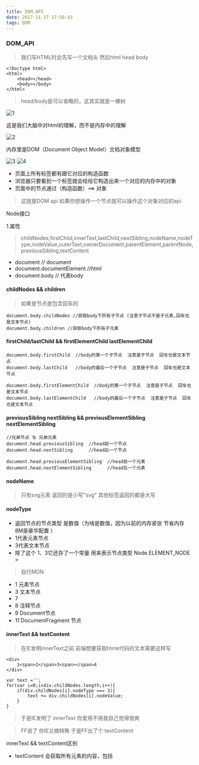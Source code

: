 ```yaml
---
title: DOM_API
date: 2017-11-27 17:58:43
tags: DOM
---
```


### DOM_API

>我们写HTML时会先写一个文档头<!Doctype html> 然后html head body

```
<!Doctype html>
<html>
    <head></head>
    <body></body>
</html>

```

> head/body是可以省略的，这其实就是一棵树 

![1](https://sltrust.github.io/note/img/note027_0.png)

这是我们大脑中对html的理解，而不是内存中的理解 

![2](https://sltrust.github.io/note/img/note027_1.png)

内存里是DOM（Document Object Model）文档对象模型

![3](https://sltrust.github.io/note/img/note027_2.png)
![4](https://sltrust.github.io/note/img/note027_3.png)

- 页面上所有标签都有跟它对应的构造函数
- 浏览器只要看到一个标签就会给给它构造出来一个对应的内存中的对象
- 页面中的节点通过（构造函数）==> 对象

> 这就是DOM api 如果你想操作一个节点就可以操作这个对象对应的api

Node接口

1.属性

> childNodes,firstChild,innerText,lastChild,nextSibling,nodeName,nodeType,nodeValue,outerText,ownerDocument,parentElement,parentNode,previousSibling,textContent

- document //  document
- document.documentElement //html
- document.body  // 代表body

#### childNodes && children

> 如果是节点是包含回车的

```
document.body.childNodes //获取body下所有子节点 (注意子节点不是子元素,回车也是文本节点)
document.body.children //获取body下所有子元素
```

#### firstChild/lastChild && firstElementChild lastElementChild

```
document.body.firstChild  //body的第一个子节点  注意是子节点  回车也是文本节点
document.body.lastChild   //body的最后一个子节点  注意是子节点  回车也是文本节点

document.body.firstElementChild  //body的第一个子节点  注意是子节点  回车也是文本节点
document.body.lastElementChild   //body的最后一个子节点  注意是子节点  回车也是文本节点
```
#### previousSibling nextSibling && previousElementSibling nextElementSibling

```
//兄弟节点 与 兄弟元素
document.head.previousSibling  //head前一个节点
document.head.nextSibling      //head后一个节点

document.head.previousElementSibling  //head前一个元素
document.head.nextElementSibling      //head后一个元素
```
#### nodeName

> 只有svg元素 返回的是小写"svg" 其他标签返回的都是大写

#### nodeType

- 返回节点的节点类型 是数值（为啥是数值，因为以前的内存紧张 节省内存 8M是豪华配置 ）
- 1代表元素节点
- 3代表文本节点 
- 除了这个 1、3它还存了一个常量 用来表示节点类型 Node.ELEMENT_NODE >

> 自行MDN

- 1 元素节点
- 3 文本节点
- 7
- 8 注释节点
- 9 Document节点
- 11 DocumentFragment 节点

#### innerText && textContent

> 在IE发明innerText之前 前端想要获取htmk代码的文本需要这样写

```
<div>
    1<span>2</span>3<span></span>4
</div>

var text ='';
for(var i=0;i<div.childNodes.length;i++){
    if(div.childNodes[i].nodeType === 3){
        text += div.childNodes[i].nodeValue;
    }
}
```
> 于是IE发明了 innerText 你爱用不用我自己觉得很爽

> FF说了 你IE又搞特殊 于是FF出了个 textContent

innerText && textContent区别

- textContent 会获取所有元素的内容，包括 <script> 和 <style> 元素，然而 innerText 不会。
- innerText意识到样式，并且不会返回隐藏元素的文本，而textContent会。
- 由于 innerText 受 CSS 样式的影响，它会触发重排（reflow），但textContent 不会。
- 与 textContent 不同的是, 在 Internet Explorer (对于小于等于 IE11 的版本) 中对 innerText 进行修改， 不仅会移除当前元素的子节点，而且还会永久性地破坏所有后代文本节点（所以不可能再次将节点再次插入到任何其他元素或同一元素中）。

#### 到底用谁

```
'textContent' in document.body ? document.body.textContent : document.body.innerText
```

2.方法（如果一个属性是函数，那么这个属性就也叫做方法；换言之，方法是函数属性）

- createElement()  //创建节点
- appendChild()  
- cloneNode()   //复制一个节点   有一个参数[param] true/false 默认false true代表深拷贝
- contains()    //Node.contains()返回的是一个布尔值，来表示传入的节点是否为该节点的后代节点。
- hasChildNodes() //判断一个节点是否有后代节点
- insertBefore() 
- isEqualNode()  //节点是否相等 div2 = div1.cloneNode(true);   div2.isEqualNode(div1) 返回true
- isSameNode()   //判断是否相同(就是是不是同一个)  你与你自己肯定是同一个人  1===1
- removeChild()  //移除一个节点，但是这个节点不是真的没了，还在内存里 只是从页面移除了
- replaceChild() //替换一个节点，但是这个节点不是真的没了，还在内存里 只是从页面移除了
- normalize() // 常规化 

```
var wrapper = document.createElement("div");

wrapper.appendChild(document.createTextNode("Part 1 "));
wrapper.appendChild(document.createTextNode("Part 2 "));

// 这时(规范化之前),wrapper.childNodes.length === 2
// wrapper.childNodes[0].textContent === "Part 1 "
// wrapper.childNodes[1].textContent === "Part 2 "

wrapper.normalize();
// 现在(规范化之后), wrapper.childNodes.length === 1
// wrapper.childNodes[0].textContent === "Part 1 Part 2"
```

> 搞清楚英文单词的意思就知道用法

如果发现知道英文后依然不明白用法，看 MDN 的例子即可，如 normalize

> DOM APi 无外乎「增删改查」

### Document 接口
#### 属性

- anchors  //废弃 详情mdn 返回a标签 集合
- body 
- characterSet  //返回字符集
- childElementCount  //返回元素个数
- children //返回子元素 伪数组
- doctype //返回文档头
- documentElement //返回页面根元素 html
- domain  //返回域名
- fullscreen
- head
- hidden
- images 
- links
- location
- onxxxxxxxxx  //监听事件
- origin   
- plugins //安装的插件 静态集合
- readyState 
- referrer  //你访问一个网址  浏览器会问你的引荐者是谁  不然就会被拒之门外
- scripts 
- scrollingElement
- styleSheets
- title
- visibilityState

#### 方法：

- close()
- createDocumentFragment()
- createElement()
- createTextNode()
- execCommand()
- exitFullscreen()
- getElementById()
- getElementsByClassName()
- getElementsByName()
- getElementsByTagName()
- getSelection()
- hasFocus()
- open()
- querySelector()
- querySelectorAll()
- registerElement()
- write()
- writeln()


## 考点

1. previousSibling nextSibling 
2. innerText 和 textContent 的区别
3. nodeType  1代表元素节点  3代表文本节点
4. cloneNode() 设置参数可以深拷贝
5. isEqualNode isSameNode 的区别  isEqualNode是两个节点是否一个样 isSameNode 是 是否是同一个  
6. normalize() 主要体现mdn的作用


